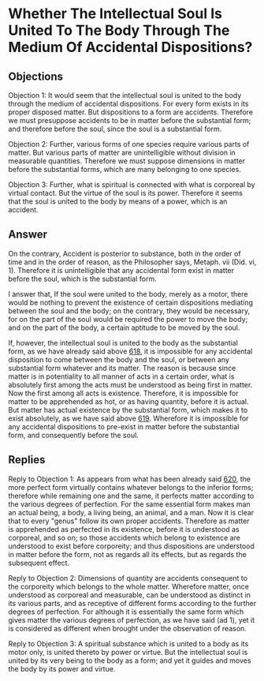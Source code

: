 # Whether The Intellectual Soul Is United To The Body Through The Medium Of Accidental Dispositions?

## Objections

Objection 1: It would seem that the intellectual soul is united to the body through the medium of accidental dispositions. For every form exists in its proper disposed matter. But dispositions to a form are accidents. Therefore we must presuppose accidents to be in matter before the substantial form; and therefore before the soul, since the soul is a substantial form.

Objection 2: Further, various forms of one species require various parts of matter. But various parts of matter are unintelligible without division in measurable quantities. Therefore we must suppose dimensions in matter before the substantial forms, which are many belonging to one species.

Objection 3: Further, what is spiritual is connected with what is corporeal by virtual contact. But the virtue of the soul is its power. Therefore it seems that the soul is united to the body by means of a power, which is an accident.

## Answer

On the contrary, Accident is posterior to substance, both in the order of time and in the order of reason, as the Philosopher says, Metaph. vii (Did. vi, 1). Therefore it is unintelligible that any accidental form exist in matter before the soul, which is the substantial form.

I answer that, If the soul were united to the body, merely as a motor, there would be nothing to prevent the existence of certain dispositions mediating between the soul and the body; on the contrary, they would be necessary, for on the part of the soul would be required the power to move the body; and on the part of the body, a certain aptitude to be moved by the soul.

If, however, the intellectual soul is united to the body as the substantial form, as we have already said above [618](A[1]), it is impossible for any accidental disposition to come between the body and the soul, or between any substantial form whatever and its matter. The reason is because since matter is in potentiality to all manner of acts in a certain order, what is absolutely first among the acts must be understood as being first in matter. Now the first among all acts is existence. Therefore, it is impossible for matter to be apprehended as hot, or as having quantity, before it is actual. But matter has actual existence by the substantial form, which makes it to exist absolutely, as we have said above [619](A[4]). Wherefore it is impossible for any accidental dispositions to pre-exist in matter before the substantial form, and consequently before the soul.

## Replies

Reply to Objection 1: As appears from what has been already said [620](A[4]), the more perfect form virtually contains whatever belongs to the inferior forms; therefore while remaining one and the same, it perfects matter according to the various degrees of perfection. For the same essential form makes man an actual being, a body, a living being, an animal, and a man. Now it is clear that to every "genus" follow its own proper accidents. Therefore as matter is apprehended as perfected in its existence, before it is understood as corporeal, and so on; so those accidents which belong to existence are understood to exist before corporeity; and thus dispositions are understood in matter before the form, not as regards all its effects, but as regards the subsequent effect.

Reply to Objection 2: Dimensions of quantity are accidents consequent to the corporeity which belongs to the whole matter. Wherefore matter, once understood as corporeal and measurable, can be understood as distinct in its various parts, and as receptive of different forms according to the further degrees of perfection. For although it is essentially the same form which gives matter the various degrees of perfection, as we have said (ad 1), yet it is considered as different when brought under the observation of reason.

Reply to Objection 3: A spiritual substance which is united to a body as its motor only, is united thereto by power or virtue. But the intellectual soul is united by its very being to the body as a form; and yet it guides and moves the body by its power and virtue.